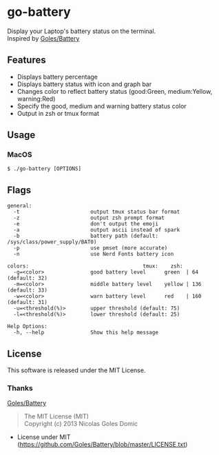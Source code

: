 # go-battery
Display your Laptop's battery status on the terminal.  
Inspired by [Goles/Battery](https://github.com/Goles/Battery)  

## Features
* Displays battery percentage
* Displays battery status with icon and graph bar
* Changes color to reflect battery status (good:Green, medium:Yellow, warning:Red)
* Specify the good, medium and warning battery status color
* Output in zsh or tmux format

## Usage
### MacOS
```
$ ./go-battery [OPTIONS]
```

## Flags
```
general:
  -t                       output tmux status bar format
  -z                       output zsh prompt format
  -e                       don't output the emoji
  -a                       output ascii instead of spark
  -b                       battery path (default: /sys/class/power_supply/BAT0)
  -p                       use pmset (more accurate)
  -n                       use Nerd Fonts battery icon

colors:                                     tmux:    zsh:
  -g=<color>               good battery level      green  | 64  (default: 32)
  -m=<color>               middle battery level    yellow | 136 (default: 33)
  -w=<color>               warn battery level      red    | 160 (default: 31)
  -u=<threshold(%)>        upper threshold (default: 75)
  -l=<threshold(%)>        lower threshold (default: 25)

Help Options:
  -h, --help               Show this help message
```

## License
This software is released  under the MIT License.  

### Thanks
[Goles/Battery](https://github.com/Goles/Battery)  
>The MIT License (MIT)  
>Copyright (c) 2013 Nicolas Goles Domic  
- License under MIT (https://github.com/Goles/Battery/blob/master/LICENSE.txt)
